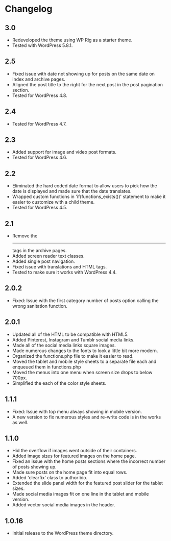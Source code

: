 # Changelog

## 3.0
- Redeveloped the theme using WP Rig as a starter theme.
- Tested with WordPress 5.8.1.

## 2.5
- Fixed issue with date not showing up for posts on the same date on index and archive pages.
- Aligned the post title to the right for the next post in the post pagination section.
- Tested for WordPress 4.8.

## 2.4
- Tested for WordPress 4.7.

## 2.3
- Added support for image and video post formats.
- Tested for WordPress 4.6.

## 2.2
- Eliminated the hard coded date format to allow users to pick how the date is displayed and made sure that the date translates.
- Wrapped custom functions in 'if(functions_exists())' statement to make it easier to customize with a child theme.
- Tested for WordPress 4.5.

## 2.1
- Remove the <hr> tags in the archive pages.
- Added screen reader text classes.
- Added single post navigation.
- Fixed issue with translations and HTML tags.
- Tested to make sure it works with WordPress 4.4.

## 2.0.2
- Fixed: Issue with the first category number of posts option calling the wrong sanitation function.

## 2.0.1
- Updated all of the HTML to be compatible with HTML5.
- Added Pinterest, Instagram and Tumblr social media links.
- Made all of the social media links square images.
- Made numerous changes to the fonts to look a little bit more modern.
- Organized the functions.php file to make it easier to read.
- Moved the tablet and mobile style sheets to a separate file each and enqueued them in functions.php
- Moved the menus into one menu when screen size drops to below 700px.
- Simplified the each of the color style sheets.

## 1.1.1
- Fixed: Issue with top menu always showing in mobile version.
- A new version to fix numerous styles and re-write code is in the works as well.

## 1.1.0
- Hid the overflow if images went outside of their containers.
- Added image sizes for featured images on the home page.
- Fixed an issue with the home posts sections where the incorrect number of posts showing up.
- Made sure posts on the home page fit into equal rows.
- Added 'clearfix' class to author bio.
- Extended the slide panel width for the featured post slider for the tablet sizes.
- Made social media images fit on one line in the tablet and mobile version.
- Added vector social media images in the header.

## 1.0.16
- Initial release to the WordPress theme directory.
